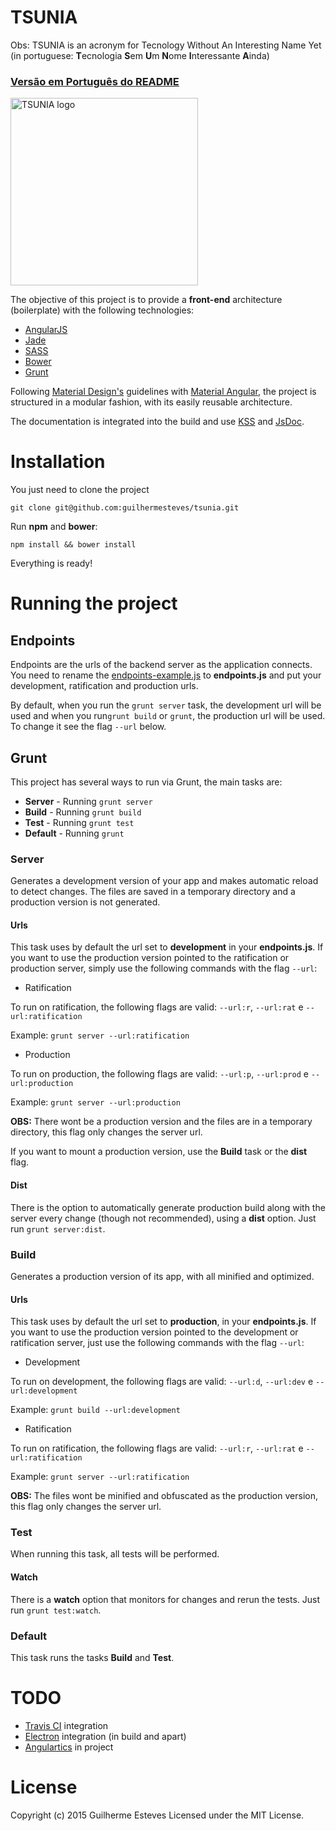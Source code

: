# TSUNIA

Obs: TSUNIA is an acronym for Tecnology Without An Interesting Name Yet (in portuguese: **T**ecnologia **S**em **U**m **N**ome **I**nteressante **A**inda)
 
### [Versão em Português do README](./README-PTBR.md)

[<img title="TSUNIA" src="http://i.imgur.com/txVNoNA.jpg" width="300px" alt="TSUNIA logo"/>](https://github.com/guilhermesteves/tsunia)

The objective of this project is to provide a **front-end** architecture (boilerplate) with the following technologies:

- [AngularJS](https://angularjs.org/)
- [Jade](http://jade-lang.com/)
- [SASS](http://sass-lang.com/)
- [Bower](http://bower.io/)
- [Grunt](http://gruntjs.com/)

Following [Material Design's](http://www.google.com/design/spec/material-design/introduction.html) guidelines with [Material Angular](https://material.angularjs.org/), the project is structured in a modular fashion, with its easily reusable architecture.

The documentation is integrated into the build and use [KSS](http://warpspire.com/kss/) and [JsDoc](http://usejsdoc.org/).

# Installation

You just need to clone the project

    git clone git@github.com:guilhermesteves/tsunia.git
    
Run **npm** and **bower**:

    npm install && bower install
    
Everything is ready!

# Running the project

## Endpoints

Endpoints are the urls of the backend server as the application connects. You need to rename the [endpoints-example.js](./grunt/endpoints-example.js) to **endpoints.js** and put your development, ratification and production urls. 

By default, when you run the `grunt server` task, the development url will be used and when you run`grunt build` or `grunt`, the production url will be used. To change it see the flag `--url` below.

## Grunt

This project has several ways to run via Grunt, the main tasks are:

- **Server** - Running `grunt server`
- **Build** - Running `grunt build`
- **Test** - Running `grunt test`
- **Default** - Running `grunt`

### Server

Generates a development version of your app and makes automatic reload to detect changes. The files are saved in a temporary directory and a production version is not generated.

#### Urls

This task uses by default the url set to **development** in your **endpoints.js**. If you want to use the production version pointed to the ratification or production server, simply use the following commands with the flag `--url`:

- Ratification

To run on ratification, the following flags are valid: `--url:r`, `--url:rat` e `--url:ratification`

Example: `grunt server --url:ratification`

- Production

To run on production, the following flags are valid: `--url:p`, `--url:prod` e `--url:production`

Example: `grunt server --url:production`

**OBS:** There wont be a production version and the files are in a temporary directory, this flag only changes the server url.

If you want to mount a production version, use the **Build** task or the **dist** flag.

#### Dist

There is the option to automatically generate production build along with the server every change (though not recommended), using a **dist** option. Just run `grunt server:dist`.

### Build

Generates a production version of its app, with all minified and optimized.

#### Urls

This task uses by default the url set to **production**, in your **endpoints.js**. If you want to use the production version pointed to the development or ratification server, just use the following commands with the flag `--url`:

- Development

To run on development, the following flags are valid: `--url:d`, `--url:dev` e `--url:development`

Example: `grunt build --url:development`

- Ratification

To run on ratification, the following flags are valid: `--url:r`, `--url:rat` e `--url:ratification`

Example: `grunt server --url:ratification`

**OBS:** The files wont be minified and obfuscated as the production version, this flag only changes the server url.

### Test

When running this task, all tests will be performed.

#### Watch

There is a **watch** option that monitors for changes and rerun the tests. Just run `grunt test:watch`.

### Default

This task runs the tasks **Build** and **Test**.

# TODO

- [Travis CI](https://travis-ci.org/) integration
- [Electron](https://github.com/atom/electron/) integration (in build and apart)
- [Angulartics](http://luisfarzati.github.io/angulartics/) in project

# License

Copyright (c) 2015 Guilherme Esteves Licensed under the MIT License.
